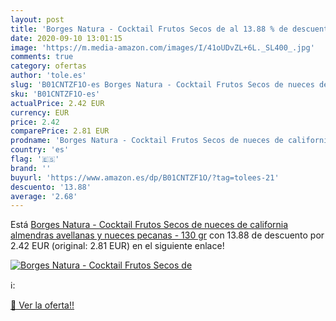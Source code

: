 ```yaml
---
layout: post
title: 'Borges Natura - Cocktail Frutos Secos de al 13.88 % de descuento'
date: 2020-09-10 13:01:15
image: 'https://m.media-amazon.com/images/I/41oUDvZL+6L._SL400_.jpg'
comments: true
category: ofertas
author: 'tole.es'
slug: 'B01CNTZF1O-es Borges Natura - Cocktail Frutos Secos de nueces de...'
sku: 'B01CNTZF1O-es'
actualPrice: 2.42 EUR
currency: EUR
price: 2.42
comparePrice: 2.81 EUR
prodname: 'Borges Natura - Cocktail Frutos Secos de nueces de california  almendras  avellanas y nueces pecanas - 130 gr'
country: 'es'
flag: '🇪🇸'
brand: ''
buyurl: 'https://www.amazon.es/dp/B01CNTZF1O/?tag=tolees-21'
descuento: '13.88'
average: '2.68'
---
```


Está [Borges Natura - Cocktail Frutos Secos de nueces de california  almendras  avellanas y nueces pecanas - 130 gr](https://www.amazon.es/dp/B01CNTZF1O/?tag=tolees-21) con 13.88 de descuento por 2.42 EUR (original: 2.81 EUR) en el siguiente enlace!

[![Borges Natura - Cocktail Frutos Secos de](https://m.media-amazon.com/images/I/41oUDvZL+6L._SL400_.jpg)](https://www.amazon.es/dp/B01CNTZF1O/?tag=tolees-21)

ℹ️:


[🛒 Ver la oferta!!](https://www.amazon.es/dp/B01CNTZF1O/?tag=tolees-21)
